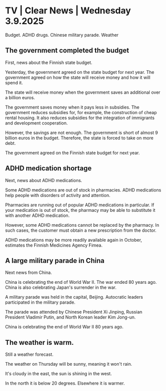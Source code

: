 # TV | Clear News | Wednesday 3.9.2025

Budget. ADHD drugs. Chinese military parade. Weather

## The government completed the budget

First, news about the Finnish state budget.

Yesterday, the government agreed on the state budget for next year. The government agreed on how the state will receive money and how it will spend it.

The state will receive money when the government saves an additional over a billion euros.

The government saves money when it pays less in subsidies. The government reduces subsidies for, for example, the construction of cheap rental housing. It also reduces subsidies for the integration of immigrants and development cooperation.

However, the savings are not enough. The government is short of almost 9 billion euros in the budget. Therefore, the state is forced to take on more debt.

The government agreed on the Finnish state budget for next year.

## ADHD medication shortage

Next, news about ADHD medications.

Some ADHD medications are out of stock in pharmacies. ADHD medications help people with disorders of activity and attention.

Pharmacies are running out of popular ADHD medications in particular. If your medication is out of stock, the pharmacy may be able to substitute it with another ADHD medication.

However, some ADHD medications cannot be replaced by the pharmacy. In such cases, the customer must obtain a new prescription from the doctor.

ADHD medications may be more readily available again in October, estimates the Finnish Medicines Agency Fimea.

## A large military parade in China

Next news from China.

China is celebrating the end of World War II. The war ended 80 years ago. China is also celebrating Japan's surrender in the war.

A military parade was held in the capital, Beijing. Autocratic leaders participated in the military parade.

The parade was attended by Chinese President Xi Jinping, Russian President Vladimir Putin, and North Korean leader Kim Jong-un.

China is celebrating the end of World War II 80 years ago.

## The weather is warm.

Still a weather forecast.

The weather on Thursday will be sunny, meaning it won't rain.

It's cloudy in the east, the sun is shining in the west.

In the north it is below 20 degrees. Elsewhere it is warmer.
